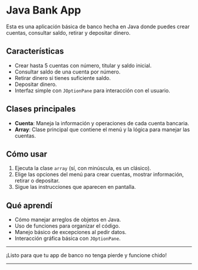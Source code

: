 # Java Bank App

Esta es una aplicación básica de banco hecha en Java donde puedes crear cuentas, consultar saldo, retirar y depositar dinero.

## Características

- Crear hasta 5 cuentas con número, titular y saldo inicial.
- Consultar saldo de una cuenta por número.
- Retirar dinero si tienes suficiente saldo.
- Depositar dinero.
- Interfaz simple con `JOptionPane` para interacción con el usuario.

## Clases principales

- **Cuenta**: Maneja la información y operaciones de cada cuenta bancaria.
- **Array**: Clase principal que contiene el menú y la lógica para manejar las cuentas.

## Cómo usar

1. Ejecuta la clase `array` (sí, con minúscula, es un clásico).
2. Elige las opciones del menú para crear cuentas, mostrar información, retirar o depositar.
3. Sigue las instrucciones que aparecen en pantalla.

## Qué aprendí

- Cómo manejar arreglos de objetos en Java.
- Uso de funciones para organizar el código.
- Manejo básico de excepciones al pedir datos.
- Interacción gráfica básica con `JOptionPane`.

---

¡Listo para que tu app de banco no tenga pierde y funcione chido!

---
